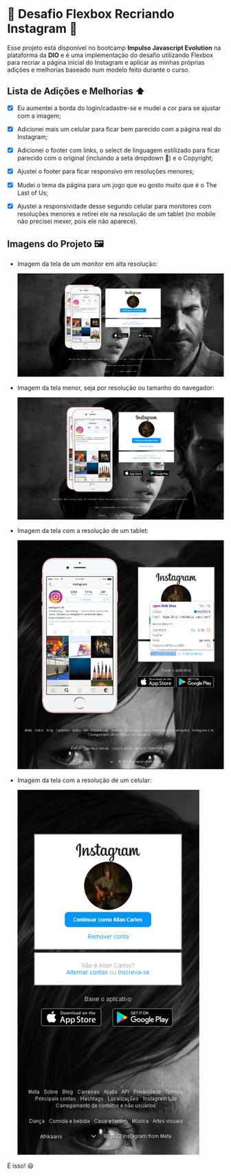 # 🚀 Desafio Flexbox Recriando Instagram 🚀

Esse projeto está disponível no bootcamp **Impulso Javascript Evolution** na plataforma da **DIO** e é uma implementação do desafio utilizando Flexbox para recriar a página inicial do Instagram e aplicar as minhas próprias adições e melhorias baseado num modelo feito durante o curso.

## Lista de Adições e Melhorias ⬆️

 - [X] Eu aumentei a borda do login/cadastre-se e mudei a cor para se ajustar com a imagem;

 - [X] Adicionei mais um celular para ficar bem parecido com a página real do Instagram;

 - [X] Adicionei o footer com links, o select de linguagem estilizado para ficar parecido com o original (incluindo a seta dropdown 🔽) e o Copyright;

  - [X] Ajustei o footer para ficar responsivo em resoluções menores;

 - [X] Mudei o tema da página para um jogo que eu gosto muito que é o The Last of Us;

 - [X] Ajustei a responsividade desse segundo celular para monitores com resoluções menores e retirei ele na resolução de um tablet (no mobile não precisei mexer, pois ele não aparece).

## Imagens do Projeto 🖼️

- Imagem da tela de um monitor em alta resolução: 

  ![Tela resolução principal](./img/prints/main.png)

- Imagem da tela menor, seja por resolução ou tamanho do navegador:
 
  ![Tela resolução menor](./img/prints/main-2.png)

- Imagem da tela com a resolução de um tablet:

  ![Tela resolução tablet](./img/prints/tablet.png)

- Imagem da tela com a resolução de um celular: 

  ![Tela resolução celular](./img/prints/celular.png)

É isso! 😃
